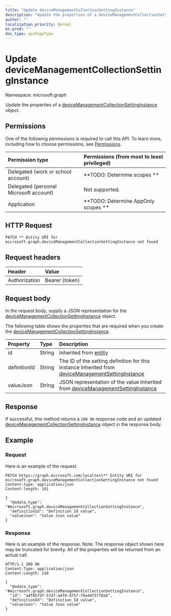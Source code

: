 ```yaml
---
title: "Update deviceManagementCollectionSettingInstance"
description: "Update the properties of a deviceManagementCollectionSettingInstance object."
author: ""
localization_priority: Normal
ms.prod: ""
doc_type: apiPageType
---
```


# Update deviceManagementCollectionSettingInstance

Namespace: microsoft.graph

Update the properties of a [deviceManagementCollectionSettingInstance](../resources/devicemanagementcollectionsettinginstance.md) object.

## Permissions
One of the following permissions is required to call this API. To learn more, including how to choose permissions, see [Permissions](/concepts/permissions-reference.md).

|Permission type|Permissions (from most to least privileged)|
|:---|:---|
|Delegated (work or school account)|**TODO: Determine scopes **|
|Delegated (personal Microsoft account)|Not supported.|
|Application|**TODO: Determine AppOnly scopes **|

## HTTP Request
<!-- {
  "blockType": "ignored"
}
-->
``` http
PATCH ** Entity URI for microsoft.graph.deviceManagementCollectionSettingInstance not found
```

## Request headers
|Header|Value|
|:---|:---|
|Authorization|Bearer {token}|

## Request body
In the request body, supply a JSON representation for the [deviceManagementCollectionSettingInstance](../resources/devicemanagementcollectionsettinginstance.md) object.

The following table shows the properties that are required when you create the [deviceManagementCollectionSettingInstance](../resources/devicemanagementcollectionsettinginstance.md).

|Property|Type|Description|
|:---|:---|:---|
|id|String| Inherited from [entity](../resources/entity.md)|
|definitionId|String|The ID of the setting definition for this instance Inherited from [deviceManagementSettingInstance](../resources/devicemanagementsettinginstance.md)|
|valueJson|String|JSON representation of the value Inherited from [deviceManagementSettingInstance](../resources/devicemanagementsettinginstance.md)|



## Response
If successful, this method returns a `200 OK` response code and an updated [deviceManagementCollectionSettingInstance](../resources/devicemanagementcollectionsettinginstance.md) object in the response body.

## Example

### Request
Here is an example of the request.
<!-- {
  "blockType": "request",
  "name": "update_devicemanagementcollectionsettinginstance"
}
-->
``` http
PATCH https://graph.microsoft.com/localtest** Entity URI for microsoft.graph.deviceManagementCollectionSettingInstance not found
Content-type: application/json
Content-length: 161

{
  "@odata.type": "#microsoft.graph.deviceManagementCollectionSettingInstance",
  "definitionId": "Definition Id value",
  "valueJson": "Value Json value"
}
```

### Response
Here is an example of the response. Note: The response object shown here may be truncated for brevity. All of the properties will be returned from an actual call.
<!-- {
  "blockType": "response",
  "truncated": true
}
-->
``` http
HTTP/1.1 200 OK
Content-Type: application/json
Content-Length: 210

{
  "@odata.type": "#microsoft.graph.deviceManagementCollectionSettingInstance",
  "id": "a4f857d7-57d7-a4f8-d757-f8a4d757f8a4",
  "definitionId": "Definition Id value",
  "valueJson": "Value Json value"
}
```


